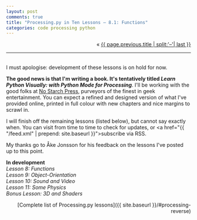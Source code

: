```yaml
---
layout: post
comments: true
title: "Processing.py in Ten Lessons – 8.1: Functions"
categories: code processing python
---
```


<p markdown="1" style="text-align:right">
&laquo; <a href="{{ page.previous.url }}">{{ page.previous.title | split:'–'| last }}</a>
</p>

---
&nbsp;  
I must apologise: development of these lessons is on hold for now.

**The good news is that I'm writing a book. It's tentatively titled *Learn Python Visually: with Python Mode for Processing***. I'll be working with the good folks at [No Starch Press](https://nostarch.com/), purveyors of the finest in geek entertainment. You can expect a refined and designed version of what I've provided online, printed in full colour with new chapters and nice margins to scrawl in.

I will finish off the remaining lessons (listed below), but cannot say exactly when. You can visit from time to time to check for updates, or <a href="{{ "/feed.xml" | prepend: site.baseurl }}">subscribe via RSS</a>.

My thanks go to Åke Jonsson for his feedback on the lessons I've posted up to this point.

**In development**  
*Lesson 8: Functions*  
*Lesson 9: Object-Orientation*  
*Lesson 10: Sound and Video*  
*Lesson 11: Some Physics*  
*Bonus Lesson: 3D and Shaders*

<p style="text-align:right" markdown="1">
[Complete list of Processing.py lessons]({{ site.baseurl }}/#processing-reverse)
</p>

